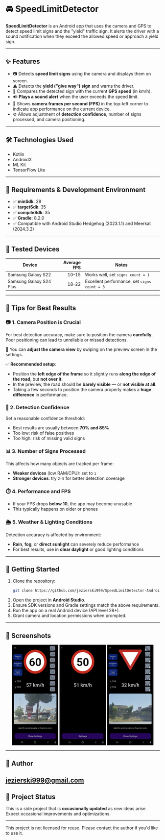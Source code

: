 # 🚘 SpeedLimitDetector

**SpeedLimitDetector** is an Android app that uses the camera and GPS to detect speed limit signs and the "yield" traffic sign. It alerts the driver with a sound notification when they exceed the allowed speed or approach a yield sign.

---

## ✨ Features

- 📷 Detects **speed limit signs** using the camera and displays them on screen.
- ⚠️ Detects the **yield ("give way") sign** and warns the driver.
- 🚗 Compares the detected sign with the current **GPS speed** (in km/h).
- 🔊 **Plays a sound alert** when the user exceeds the speed limit.
- 🎥 Shows **camera frames per second (FPS)** in the top-left corner to indicate app performance on the current device.
- ⚙️ Allows adjustment of **detection confidence**, number of signs processed, and camera positioning.

---

## 🛠️ Technologies Used

- Kotlin  
- AndroidX  
- ML Kit  
- TensorFlow Lite  

---

## 🧰 Requirements & Development Environment

- ✅ **minSdk**: 28  
- ✅ **targetSdk**: 35  
- ✅ **compileSdk**: 35  
- ✅ **Gradle**: 8.2.0  
- ✅ Compatible with Android Studio Hedgehog (2023.1.1) and Meerkat (2024.3.2)

---

## 📱 Tested Devices

| Device                  | Average FPS | Notes                                |
|-------------------------|------------:|--------------------------------------|
| Samsung Galaxy S22      |     10–15   | Works well, set `signs count = 1`    |
| Samsung Galaxy S24 Plus |     18–22   | Excellent performance, set `signs count = 3` |

---

## 📌 Tips for Best Results

### 📷 1. **Camera Position is Crucial**

For best detection accuracy, make sure to position the camera **carefully**. Poor positioning can lead to unreliable or missed detections.

🔧 You can **adjust the camera view** by swiping on the preview screen in the settings.

✅ **Recommended setup**:

* Position the **left edge of the frame** so it slightly runs **along the edge of the road**, but **not over it**.
* In the preview, the road should be **barely visible** — or **not visible at all**.
* Taking a few seconds to position the camera properly makes a **huge difference** in performance.

### 🎯 2. **Detection Confidence**

Set a reasonable confidence threshold:

* Best results are usually between **70% and 85%**
* Too low: risk of false positives
* Too high: risk of missing valid signs

### 📊 3. **Number of Signs Processed**

This affects how many objects are tracked per frame:

* **Weaker devices** (low RAM/CPU): set to `1`
* **Stronger devices**: try `2–5` for better detection coverage

### ⏱️ 4. **Performance and FPS**

* If your FPS drops **below 10**, the app may become unusable
* This typically happens on older or phones

### 🌦️ 5. **Weather & Lighting Conditions**

Detection accuracy is affected by environment:

* **Rain**, **fog**, or **direct sunlight** can severely reduce performance
* For best results, use in **clear daylight** or good lighting conditions

---

## 🚀 Getting Started

1. Clone the repository:
   ```bash
   git clone https://github.com/jezierski999/SpeedLimitDetector-Android-TensorFlow.git
   ```
2. Open the project in **Android Studio**.
3. Ensure SDK versions and Gradle settings match the above requirements.
4. Run the app on a real Android device (API level 28+).
5. Grant camera and location permissions when prompted.

---

## 📸 Screenshots

<p align="center">
  <img src="screenshots/60.png" width="30%">
  <img src="screenshots/50.png" width="30%">
  <img src="screenshots/yld.png" width="30%">
</p>

---

## 👤 Author

jezierski999@gmail.com
---

## 🧪 Project Status

This is a side project that is **occasionally updated** as new ideas arise. Expect occasional improvements and optimizations.

---
This project is not licensed for reuse. Please contact the author if you'd like to use it.

